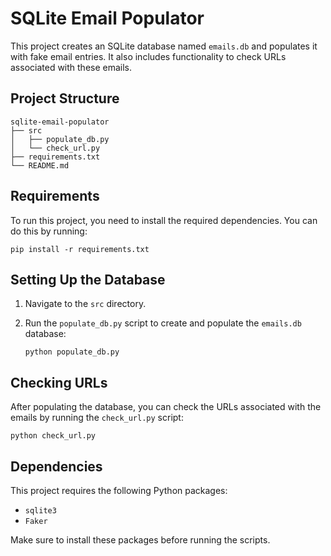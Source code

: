 # SQLite Email Populator

This project creates an SQLite database named `emails.db` and populates it with fake email entries. It also includes functionality to check URLs associated with these emails.

## Project Structure

```
sqlite-email-populator
├── src
│   ├── populate_db.py
│   └── check_url.py
├── requirements.txt
└── README.md
```

## Requirements

To run this project, you need to install the required dependencies. You can do this by running:

```
pip install -r requirements.txt
```

## Setting Up the Database

1. Navigate to the `src` directory.
2. Run the `populate_db.py` script to create and populate the `emails.db` database:

   ```
   python populate_db.py
   ```

## Checking URLs

After populating the database, you can check the URLs associated with the emails by running the `check_url.py` script:

```
python check_url.py
```

## Dependencies

This project requires the following Python packages:

- `sqlite3`
- `Faker`

Make sure to install these packages before running the scripts.